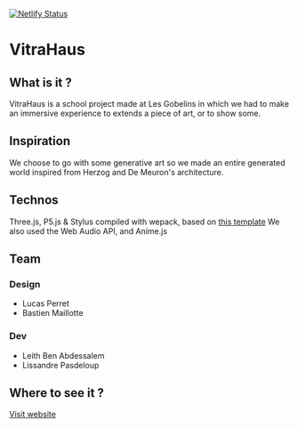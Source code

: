 [![Netlify Status](https://api.netlify.com/api/v1/badges/d707dd72-496e-42fd-a0c6-0af5289dfa46/deploy-status)](https://vitrahaus.netlify.app/)

# VitraHaus

## What is it ?
VitraHaus is a school project made at Les Gobelins in which we had to make an immersive experience to extends a piece of art, or to show some. 

## Inspiration
We choose to go with some generative art so we made an entire generated world inspired from Herzog and De Meuron's architecture.

## Technos
Three.js, P5.js & Stylus compiled with wepack, based on [this template](https://github.com/Lissandre/three_template)
We also used the Web Audio API, and Anime.js

## Team
### Design
- Lucas Perret
- Bastien Maillotte
### Dev
- Leith Ben Abdessalem
- Lissandre Pasdeloup

## Where to see it ?
[Visit website](https://vitrahaus.netlify.app/)


